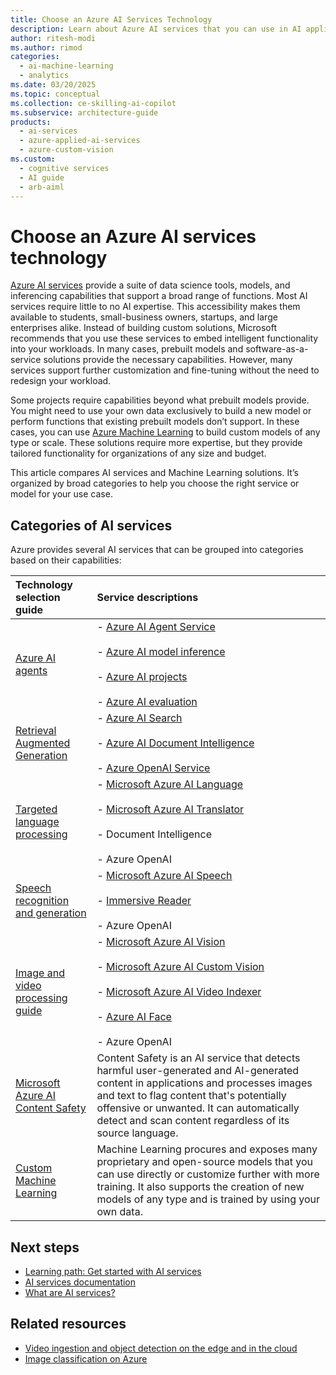 ```yaml
---
title: Choose an Azure AI Services Technology
description: Learn about Azure AI services that you can use in AI applications and data flows. Choose the appropriate service for your use case.
author: ritesh-modi
ms.author: rimod
categories:
  - ai-machine-learning
  - analytics
ms.date: 03/20/2025
ms.topic: conceptual
ms.collection: ce-skilling-ai-copilot
ms.subservice: architecture-guide
products:
  - ai-services
  - azure-applied-ai-services
  - azure-custom-vision
ms.custom:
  - cognitive services
  - AI guide
  - arb-aiml
---
```


# Choose an Azure AI services technology

[Azure AI services](/azure/ai-services/what-are-ai-services) provide a suite of data science tools, models, and inferencing capabilities that support a broad range of functions. Most AI services require little to no AI expertise. This accessibility makes them available to students, small-business owners, startups, and large enterprises alike. Instead of building custom solutions, Microsoft recommends that you use these services to embed intelligent functionality into your workloads. In many cases, prebuilt models and software-as-a-service solutions provide the necessary capabilities. However, many services support further customization and fine-tuning without the need to redesign your workload.

Some projects require capabilities beyond what prebuilt models provide. You might need to use your own data exclusively to build a new model or perform functions that existing prebuilt models don’t support. In these cases, you can use [Azure Machine Learning](/azure/machine-learning) to build custom models of any type or scale. These solutions require more expertise, but they provide tailored functionality for organizations of any size and budget.

This article compares AI services and Machine Learning solutions. It’s organized by broad categories to help you choose the right service or model for your use case.

## Categories of AI services

Azure provides several AI services that can be grouped into categories based on their capabilities:

| Technology selection guide | Service descriptions |
| :----- | :----- |
| [Azure AI agents](/azure/ai-foundry/) | - [Azure AI Agent Service](/azure/ai-services/agents/overview) <br><br> - [Azure AI model inference](/azure/ai-foundry/model-inference/overview) <br><br> - [Azure AI projects](/azure/ai-foundry/how-to/create-projects?tabs=ai-studio#tabpanel_2_ai-studio) <br><br> - [Azure AI evaluation](/azure/ai-foundry/concepts/evaluation-approach-gen-ai) |
| [Retrieval Augmented Generation](../../ai-ml/guide/rag/rag-solution-design-and-evaluation-guide.md) | - [Azure AI Search](/azure/search/search-what-is-azure-search) <br><br> - [Azure AI Document Intelligence](/azure/ai-services/document-intelligence/overview) <br><br> - [Azure OpenAI Service](/azure/ai-services/openai/overview) |
| [Targeted language processing](../ai-services/targeted-language-processing.md) | - [Microsoft Azure AI Language](/azure/ai-services/language-service/overview) <br><br> - [Microsoft Azure AI Translator](/azure/ai-services/translator/overview) <br><br> - Document Intelligence <br><br> - Azure OpenAI |
| [Speech recognition and generation](../ai-services/speech-recognition-generation.md) | - [Microsoft Azure AI Speech](/azure/ai-services/speech-service/overview) <br><br> - [Immersive Reader](/training/educator-center/product-guides/immersive-reader/) <br><br> - Azure OpenAI |
| [Image and video processing guide](../ai-services/image-video-processing.md) | - [Microsoft Azure AI Vision](/azure/ai-services/computer-vision/overview) <br><br> - [Microsoft Azure AI Custom Vision](/azure/ai-services/custom-vision-service/overview) <br><br> - [Microsoft Azure AI Video Indexer](/azure/azure-video-indexer/video-indexer-overview) <br><br> - [Azure AI Face](/azure/ai-services/computer-vision/overview-identity) <br><br> - Azure OpenAI |
| [Microsoft Azure AI Content Safety](/azure/ai-services/content-safety/) | Content Safety is an AI service that detects harmful user-generated and AI-generated content in applications and processes images and text to flag content that's potentially offensive or unwanted. It can automatically detect and scan content regardless of its source language. |
| [Custom Machine Learning](/azure/machine-learning/overview-what-is-azure-machine-learning) | Machine Learning procures and exposes many proprietary and open-source models that you can use directly or customize further with more training. It also supports the creation of new models of any type and is trained by using your own data. |

## Next steps

- [Learning path: Get started with AI services](/training/paths/get-started-azure-ai/)
- [AI services documentation](/azure/ai-services/)
- [What are AI services?](/azure/ai-services/what-are-ai-services)

## Related resources

- [Video ingestion and object detection on the edge and in the cloud](../../ai-ml/idea/video-ingestion-object-detection-edge-cloud.yml)
- [Image classification on Azure](../../example-scenario/ai/intelligent-apps-image-processing.yml)
